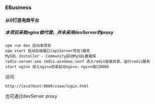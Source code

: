### EBusiness
#### 从0打造电商平台

##### 本项目采取nginx做代理，并未采用devServer的proxy
```
npm run dev 启动本项目
npm start 启动后端接口(apiServer项目)服务
MySQL Installer - Community启动MySQL数据库
redis-server.exe redis.windows.conf 进入redis安装目录，运行redis服务
start nginx 进入nginx目录启动nginx，nginx端口8080
```
访问
```
http://localhost:8080/view/login.html
```

也可通过devServer proxy

